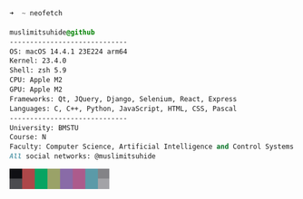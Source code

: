 
```css
➜  ~ neofetch

muslimitsuhide@github
-----------------------------
OS: macOS 14.4.1 23E224 arm64
Kernel: 23.4.0
Shell: zsh 5.9
CPU: Apple M2
GPU: Apple M2
Frameworks: Qt, JQuery, Django, Selenium, React, Express
Languages: C, C++, Python, JavaScript, HTML, CSS, Pascal
-----------------------------
University: BMSTU
Course: N
Faculty: Computer Science, Artificial Intelligence and Control Systems
All social networks: @muslimitsuhide
```
<p>
  <img alt="#353438" src="assets/type.png" width="176" height="36"/>
</p>
